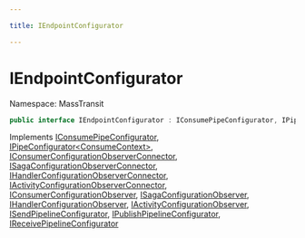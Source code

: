 ```yaml
---

title: IEndpointConfigurator

---
```


# IEndpointConfigurator

Namespace: MassTransit

```csharp
public interface IEndpointConfigurator : IConsumePipeConfigurator, IPipeConfigurator<ConsumeContext>, IConsumerConfigurationObserverConnector, ISagaConfigurationObserverConnector, IHandlerConfigurationObserverConnector, IActivityConfigurationObserverConnector, IConsumerConfigurationObserver, ISagaConfigurationObserver, IHandlerConfigurationObserver, IActivityConfigurationObserver, ISendPipelineConfigurator, IPublishPipelineConfigurator, IReceivePipelineConfigurator
```

Implements [IConsumePipeConfigurator](../masstransit/iconsumepipeconfigurator), [IPipeConfigurator\<ConsumeContext\>](../masstransit/ipipeconfigurator-1), [IConsumerConfigurationObserverConnector](../masstransit/iconsumerconfigurationobserverconnector), [ISagaConfigurationObserverConnector](../masstransit/isagaconfigurationobserverconnector), [IHandlerConfigurationObserverConnector](../masstransit/ihandlerconfigurationobserverconnector), [IActivityConfigurationObserverConnector](../masstransit/iactivityconfigurationobserverconnector), [IConsumerConfigurationObserver](../masstransit/iconsumerconfigurationobserver), [ISagaConfigurationObserver](../masstransit/isagaconfigurationobserver), [IHandlerConfigurationObserver](../masstransit/ihandlerconfigurationobserver), [IActivityConfigurationObserver](../masstransit/iactivityconfigurationobserver), [ISendPipelineConfigurator](../masstransit/isendpipelineconfigurator), [IPublishPipelineConfigurator](../masstransit/ipublishpipelineconfigurator), [IReceivePipelineConfigurator](../masstransit/ireceivepipelineconfigurator)
